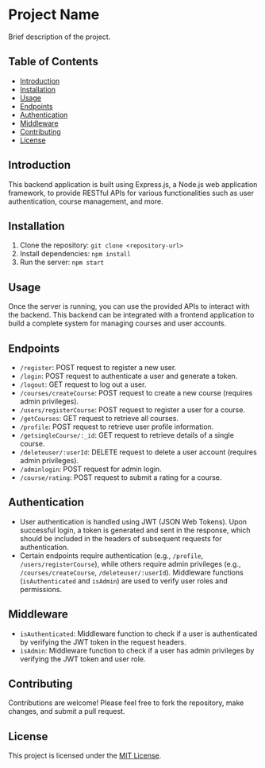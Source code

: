 # Project Name

Brief description of the project.

## Table of Contents

- [Introduction](#introduction)
- [Installation](#installation)
- [Usage](#usage)
- [Endpoints](#endpoints)
- [Authentication](#authentication)
- [Middleware](#middleware)
- [Contributing](#contributing)
- [License](#license)

## Introduction

This backend application is built using Express.js, a Node.js web application framework, to provide RESTful APIs for various functionalities such as user authentication, course management, and more.

## Installation

1. Clone the repository: `git clone <repository-url>`
2. Install dependencies: `npm install`
3. Run the server: `npm start`

## Usage

Once the server is running, you can use the provided APIs to interact with the backend. This backend can be integrated with a frontend application to build a complete system for managing courses and user accounts.

## Endpoints

- `/register`: POST request to register a new user.
- `/login`: POST request to authenticate a user and generate a token.
- `/logout`: GET request to log out a user.
- `/courses/createCourse`: POST request to create a new course (requires admin privileges).
- `/users/registerCourse`: POST request to register a user for a course.
- `/getCourses`: GET request to retrieve all courses.
- `/profile`: POST request to retrieve user profile information.
- `/getsingleCourse/:_id`: GET request to retrieve details of a single course.
- `/deleteuser/:userId`: DELETE request to delete a user account (requires admin privileges).
- `/adminlogin`: POST request for admin login.
- `/course/rating`: POST request to submit a rating for a course.

## Authentication

- User authentication is handled using JWT (JSON Web Tokens). Upon successful login, a token is generated and sent in the response, which should be included in the headers of subsequent requests for authentication.
- Certain endpoints require authentication (e.g., `/profile`, `/users/registerCourse`), while others require admin privileges (e.g., `/courses/createCourse`, `/deleteuser/:userId`). Middleware functions (`isAuthenticated` and `isAdmin`) are used to verify user roles and permissions.

## Middleware

- `isAuthenticated`: Middleware function to check if a user is authenticated by verifying the JWT token in the request headers.
- `isAdmin`: Middleware function to check if a user has admin privileges by verifying the JWT token and user role.

## Contributing

Contributions are welcome! Please feel free to fork the repository, make changes, and submit a pull request.

## License

This project is licensed under the [MIT License](link-to-license-file).
